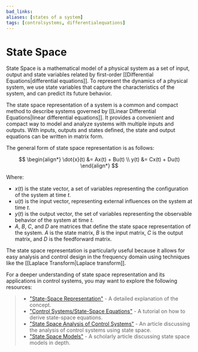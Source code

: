 ```yaml
---
bad_links: 
aliases: [states of a system]
tags: [controlsystems, differentialequations]
---
```

# State Space

State Space is a mathematical model of a physical system as a set of input, output and state variables related by first-order [[Differential Equations|differential equations]]. To represent the dynamics of a physical system, we use state variables that capture the characteristics of the system, and can predict its future behavior. 

The state space representation of a system is a common and compact method to describe systems governed by [[Linear Differential Equations|linear differential equations]]. It provides a convenient and compact way to model and analyze systems with multiple inputs and outputs. With inputs, outputs and states defined, the state and output equations can be written in matrix form.

The general form of state space representation is as follows:

$$
\begin{align*}
\dot{x}(t) &= Ax(t) + Bu(t) \\
y(t) &= Cx(t) + Du(t)
\end{align*}
$$

Where:
- $x(t)$ is the state vector, a set of variables representing the configuration of the system at time $t$.
- $u(t)$ is the input vector, representing external influences on the system at time $t$.
- $y(t)$ is the output vector, the set of variables representing the observable behavior of the system at time $t$.
- $A$, $B$, $C$, and $D$ are matrices that define the state space representation of the system. $A$ is the state matrix, $B$ is the input matrix, $C$ is the output matrix, and $D$ is the feedforward matrix.

The state space representation is particularly useful because it allows for easy analysis and control design in the frequency domain using techniques like the [[Laplace Transform|Laplace transform]]. 

For a deeper understanding of state space representation and its applications in control systems, you may want to explore the following resources:

> - ["State-Space Representation"](https://www.google.com/search?q=State-Space+Representation) - A detailed explanation of the concept.
> - ["Control Systems/State-Space Equations"](https://www.google.com/search?q=Control+Systems%2FState-Space+Equations) - A tutorial on how to derive state-space equations.
> - ["State Space Analysis of Control Systems"](https://www.google.com/search?q=State+Space+Analysis+of+Control+Systems) - An article discussing the analysis of control systems using state space.
> - ["State Space Models"](https://www.google.com/search?q=State+Space+Models) - A scholarly article discussing state space models in depth.